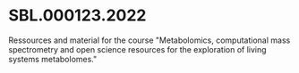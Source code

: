 # SBL.000123.2022
Ressources and material for the course "Metabolomics, computational mass spectrometry and open science resources for the exploration of living systems metabolomes." 
